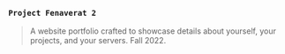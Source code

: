 ### `Project Fenaverat 2`
> A website portfolio crafted to showcase details about yourself, your projects, and your servers. Fall 2022.
